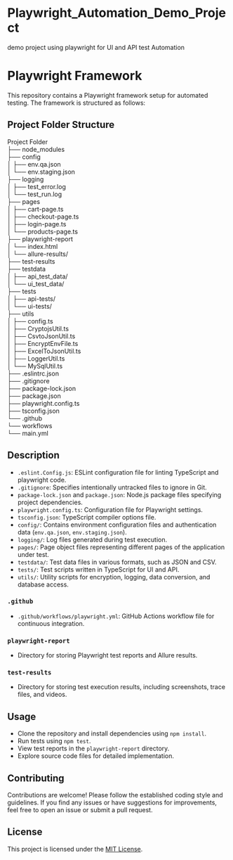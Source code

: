 # Playwright_Automation_Demo_Project

demo project using playwright for UI and API test Automation

# Playwright Framework

This repository contains a Playwright framework setup for automated testing. The framework is structured as follows:

## Project Folder Structure

Project Folder<br>
├── node_modules <br>
├── config<br>
│ ├── env.qa.json<br>
│ └── env.staging.json<br>
├── logging<br>
│ ├── test_error.log<br>
│ └── test_run.log<br>
├── pages<br>
│ ├── cart-page.ts<br>
│ ├── checkout-page.ts<br>
│ ├── login-page.ts<br>
│ └── products-page.ts<br>
├── playwright-report<br>
│ └── index.html<br>
│ └── allure-results/<br>
├── test-results<br>
├── testdata<br>
│ ├── api_test_data/<br>
│ └── ui_test_data/<br>
├── tests<br>
│ ├── api-tests/<br>
│ └── ui-tests/<br>
├── utils<br>
│ ├── config.ts<br>
│ ├── CryptojsUtil.ts<br>
│ ├── CsvtoJsonUtil.ts<br>
│ ├── EncryptEnvFile.ts<br>
│ ├── ExcelToJsonUtil.ts<br>
│ ├── LoggerUtil.ts<br>
│ └── MySqlUtil.ts<br>
├── .eslintrc.json<br>
├── .gitignore<br>
├── package-lock.json<br>
├── package.json<br>
├── playwright.config.ts<br>
├── tsconfig.json<br>
└── .github<br>
└── workflows<br>
└── main.yml<br>

## Description

- `.eslint.Config.js`: ESLint configuration file for linting TypeScript and playwright  code.
- `.gitignore`: Specifies intentionally untracked files to ignore in Git.
- `package-lock.json` and `package.json`: Node.js package files specifying project dependencies.
- `playwright.config.ts`: Configuration file for Playwright settings.
- `tsconfig.json`: TypeScript compiler options file.
- `config/`: Contains environment configuration files and authentication data (`env.qa.json`, `env.staging.json`).
- `logging/`: Log files generated during test execution.
- `pages/`: Page object files representing different pages of the application under test.
- `testdata/`: Test data files in various formats, such as JSON and CSV.
- `tests/`: Test scripts written in TypeScript for UI and API.
- `utils/`: Utility scripts for encryption, logging, data conversion, and database access.

### `.github`

- `.github/workflows/playwright.yml`: GitHub Actions workflow file for continuous integration.

### `playwright-report`

- Directory for storing Playwright test reports and Allure results.

### `test-results`

- Directory for storing test execution results, including screenshots, trace files, and videos.

## Usage

- Clone the repository and install dependencies using `npm install`.
- Run tests using `npm test`.
- View test reports in the `playwright-report` directory.
- Explore source code files for detailed implementation.

## Contributing

Contributions are welcome! Please follow the established coding style and guidelines. If you find any issues or have suggestions for improvements, feel free to open an issue or submit a pull request.

## License

This project is licensed under the [MIT License](LICENSE).
